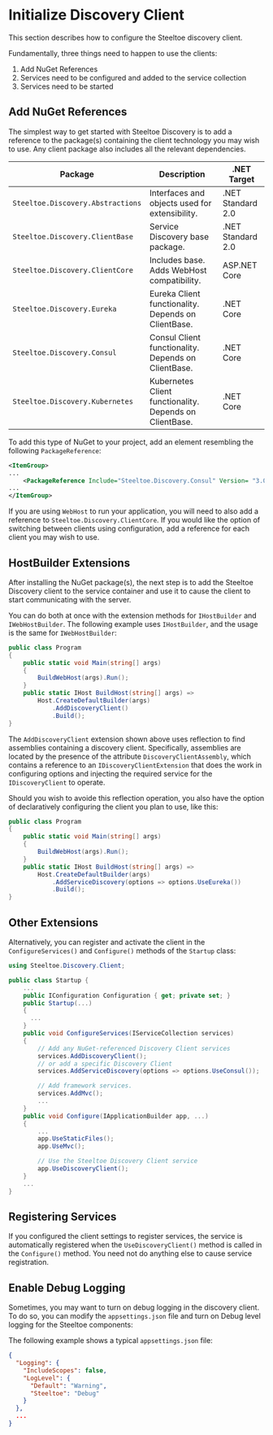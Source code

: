 # Initialize Discovery Client

This section describes how to configure the Steeltoe discovery client.

Fundamentally, three things need to happen to use the clients:

1. Add NuGet References
1. Services need to be configured and added to the service collection
1. Services need to be started

## Add NuGet References

The simplest way to get started with Steeltoe Discovery is to add a reference to the package(s) containing the client technology you may wish to use. Any client package also includes all the relevant dependencies.

| Package | Description | .NET Target |
| --- | --- | --- |
| `Steeltoe.Discovery.Abstractions` | Interfaces and objects used for extensibility. | .NET Standard 2.0
| `Steeltoe.Discovery.ClientBase` |  Service Discovery base package. |.NET Standard 2.0 |
| `Steeltoe.Discovery.ClientCore` | Includes base. Adds WebHost compatibility. | ASP.NET Core |
| `Steeltoe.Discovery.Eureka` | Eureka Client functionality. Depends on ClientBase. | .NET Core |
| `Steeltoe.Discovery.Consul` | Consul Client functionality. Depends on ClientBase. | .NET Core |
| `Steeltoe.Discovery.Kubernetes` | Kubernetes Client functionality. Depends on ClientBase. | .NET Core |

To add this type of NuGet to your project, add an element resembling the following `PackageReference`:

```xml
<ItemGroup>
...
    <PackageReference Include="Steeltoe.Discovery.Consul" Version= "3.0.0" />
...
</ItemGroup>
```

If you are using `WebHost` to run your application, you will need to also add a reference to `Steeltoe.Discovery.ClientCore`. If you would like the option of switching between clients using configuration, add a reference for each client you may wish to use.

## HostBuilder Extensions

After installing the NuGet package(s), the next step is to add the Steeltoe Discovery client to the service container and use it to cause the client to start communicating with the server.

You can do both at once with the extension methods for `IHostBuilder` and `IWebHostBuilder`. The following example uses `IHostBuilder`, and the usage is the same for `IWebHostBuilder`:

```csharp
public class Program
{
    public static void Main(string[] args)
    {
        BuildWebHost(args).Run();
    }
    public static IHost BuildHost(string[] args) =>
        Host.CreateDefaultBuilder(args)
            .AddDiscoveryClient()
            .Build();
}
```

The `AddDiscoveryClient` extension shown above uses reflection to find assemblies containing a discovery client. Specifically, assemblies are located by the presence of the attribute `DiscoveryClientAssembly`, which contains a reference to an `IDiscoveryClientExtension` that does the work in configuring options and injecting the required service for the `IDiscoveryClient` to operate.

Should you wish to avoide this reflection operation, you also have the option of declaratively configuring the client you plan to use, like this:

```csharp
public class Program
{
    public static void Main(string[] args)
    {
        BuildWebHost(args).Run();
    }
    public static IHost BuildHost(string[] args) =>
        Host.CreateDefaultBuilder(args)
            .AddServiceDiscovery(options => options.UseEureka())
            .Build();
}
```

## Other Extensions

Alternatively, you can register and activate the client in the `ConfigureServices()` and `Configure()` methods of the `Startup` class:

```csharp
using Steeltoe.Discovery.Client;

public class Startup {
    ...
    public IConfiguration Configuration { get; private set; }
    public Startup(...)
    {
      ...
    }
    public void ConfigureServices(IServiceCollection services)
    {
        // Add any NuGet-referenced Discovery Client services
        services.AddDiscoveryClient();
        // or add a specific Discovery Client
        services.AddServiceDiscovery(options => options.UseConsul());

        // Add framework services.
        services.AddMvc();
        ...
    }
    public void Configure(IApplicationBuilder app, ...)
    {
        ...
        app.UseStaticFiles();
        app.UseMvc();

        // Use the Steeltoe Discovery Client service
        app.UseDiscoveryClient();
    }
    ...
}
```

## Registering Services

If you configured the client settings to register services, the service is automatically registered when the `UseDiscoveryClient()` method is called in the `Configure()` method. You need not do anything else to cause service registration.

## Enable Debug Logging

Sometimes, you may want to turn on debug logging in the discovery client. To do so, you can modify the `appsettings.json` file and turn on Debug level logging for the Steeltoe components:

The following example shows a typical `appsettings.json` file:

```json
{
  "Logging": {
    "IncludeScopes": false,
    "LogLevel": {
      "Default": "Warning",
      "Steeltoe": "Debug"
    }
  },
  ...
}
```
